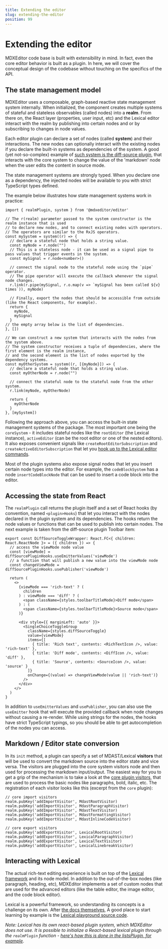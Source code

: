 ```yaml
---
title: Extending the editor
slug: extending-the-editor
position: 99
---
```


# Extending the editor

MDXEditor code base is built with extensibility in mind. In fact, even the core editor behavior is built as a plugin. In here, we will cover the conceptual design of the codebase without touching on the specifics of the API. 

## The state management model

MDXEditor uses a composable, graph-based reactive state management system internally. When initialized, the component creates multiple systems of stateful and stateless observables (called nodes) into a **realm**. 
From there on, the React layer (properties, user input, etc) and the Lexical editor interact with the realm by publishing into certain nodes and or by subscribing to changes in node values. 

Each editor plugin can declare a set of nodes (called **system**) and their interactions. The new nodes can optionally interact with the existing nodes if you declare the built-in systems as dependencies of the system. A good (yet not-so-complex) example of [such system is the diff-source plugin](https://github.com/mdx-editor/editor/blob/plugins/src/plugins/diff-source/index.tsx), that interacts with the core system to change the value of the 'markdown' node when the user edits the content in source mode.

The state management systems are strongly typed. When you declare one as a dependency, the injected nodes will be available to you with strict TypeScript types defined. 

The example below illustrates how state management systems work in practice:
```tsx
import { realmPlugin, system } from '@mdxeditor/editor'

// The r(realm) parameter passed to the system constructor is the realm instance that is used 
// to declare new nodes, and to connect existing nodes with operators. 
// The operators are similar to the RxJS operators.
const mySystem = system((r) => {
  // declare a stateful node that holds a string value.
  const myNode = r.node("") 
  // This is a stateless node - it can be used as a signal pipe to pass values that trigger events in the system.
  const mySignal = r.node<number>()
  
  // connect the signal node to the stateful node using the `pipe` operator.
  // The pipe operator will execute the callback whenever the signal node changes.
  r.link(r.pipe(mySignal, r.o.map(v => `mySignal has been called ${v} times`)), myNode)

  // Finally, export the nodes that should be accessible from outside (like the React components, for example).
  return {
    myNode, 
    mySignal
  }
// the empty array below is the list of dependencies. 
}, [])

// We can construct a new system that interacts with the nodes from the system above.
// The system constructor receives a tuple of dependencies, where the first element is the realm instance, 
// and the second element is the list of nodes exported by the dependency systems.
const myOtherSystem = system((r, [{myNode}]) => {
  // declare a stateful node that holds a string value.
  const myOtherNode = r.node("") 

  // connect the stateful node to the stateful node from the other system.
  r.link(myNode, myOtherNode)

  return {
    myOtherNode
  }
}, [mySystem])
```

Following the approach above, you can access the built-in state management systems of the package. The most important one being the `coreSystem` - it includes stateful nodes like the `rootEditor` (the Lexical instance), `activeEditor` (can be the root editor or one of the nested editors). It also exposes convenient signals like `createRootEditorSubscription` and `createActiveEditorSubscription` that let you [hook up to the Lexical editor commands](https://lexical.dev/docs/concepts/commands#editorregistercommand).

Most of the plugin systems also expose signal nodes that let you insert certain node types into the editor. For example, the `codeBlockSystem` has a node `insertCodeBlockNode` that can be used to insert a code block into the editor. 

## Accessing the state from React

The `realmPlugin` call returns the plugin itself and a set of React hooks (by convention, named `<plugin>Hooks`) that let you interact with the nodes declared in the plugin system and its dependencies. The hooks return the node values or functions that can be used to publish into certain nodes. The next example is taken from the diff-source plugin Toolbar item:

```tsx
export const DiffSourceToggleWrapper: React.FC<{ children: React.ReactNode }> = ({ children }) => {
  // access the viewMode node value 
  const [viewMode] = diffSourcePluginHooks.useEmitterValues('viewMode')
  // a function that will publish a new value into the viewMode node
  const changeViewMode = diffSourcePluginHooks.usePublisher('viewMode')

  return (
    <>
      {viewMode === 'rich-text' ? (
        children
      ) : viewMode === 'diff' ? (
        <span className={styles.toolbarTitleMode}>Diff mode</span>
      ) : (
        <span className={styles.toolbarTitleMode}>Source mode</span>
      )}

      <div style={{ marginLeft: 'auto' }}>
        <SingleChoiceToggleGroup
          className={styles.diffSourceToggle}
          value={viewMode}
          items={[
            { title: 'Rich text', contents: <RichTextIcon />, value: 'rich-text' },
            { title: 'Diff mode', contents: <DiffIcon />, value: 'diff' },
            { title: 'Source', contents: <SourceIcon />, value: 'source' }
          ]}
          onChange={(value) => changeViewMode(value || 'rich-text')}
        />
      </div>
    </>
  )
}

```

In addition to `useEmitterValues` and `usePublisher`, you can also use the `useEmitter` hook that will execute the provided callback when node changes without causing a re-render. 
While using strings for the nodes, the hooks have strict TypeScript typings, so you should be able to get autocompletion of the nodes you can access.

## Markdown / Editor state conversion

In its `init` method, a plugin can specify a set of MDAST/Lexical **visitors** that will be used to convert the markdown source into the editor state and vice versa. 
The visitors are plugged into the core system visitors node and then used for processing the markdown input/output. 
The easiest way for you to get a grip of the mechanism is to take a look at the [core plugin visitors](https://github.com/mdx-editor/editor/tree/main/src/plugins/core), that are used to process the basic nodes like paragraphs, bold, italic, etc. The registration of each visitor looks like this (excerpt from the `core` plugin):

```tsx
// core import visitors
realm.pubKey('addImportVisitor', MdastRootVisitor)
realm.pubKey('addImportVisitor', MdastParagraphVisitor)
realm.pubKey('addImportVisitor', MdastTextVisitor)
realm.pubKey('addImportVisitor', MdastFormattingVisitor)
realm.pubKey('addImportVisitor', MdastInlineCodeVisitor)

// core export visitors
realm.pubKey('addExportVisitor', LexicalRootVisitor)
realm.pubKey('addExportVisitor', LexicalParagraphVisitor)
realm.pubKey('addExportVisitor', LexicalTextVisitor)
realm.pubKey('addExportVisitor', LexicalLinebreakVisitor)
```

## Interacting with Lexical

The actual rich-text editing experience is built on top of the [Lexical framework](https://lexical.dev) and its node model. In addition to the out-of-the-box nodes (like paragraph, heading, etc), MDXEditor implements a set of custom nodes that are used for the advanced editors (like the table editor, the image editor, and the code block editor). 

Lexical is a powerful framework, so understanding its concepts is a challenge on its own. After [the docs themselves](https://lexical.dev/), A good place to start learning by example is the [Lexical playground source code](https://github.com/facebook/lexical/tree/main/packages/lexical-playground).

*Note: Lexical has its own react-based plugin system, which MDXEditor does not use. It is possible to initialize a React-based lexical plugin through the `realmPlugin` function - [here's how this is done in the listsPlugin, for example](https://github.com/mdx-editor/editor/blob/ff717593f32bb76092524006f4a3bd9446b208e8/src/plugins/lists/index.ts#L93-L94)*. 
